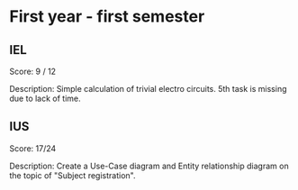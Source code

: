 # First year - first semester

## IEL

Score: 9 / 12

Description: Simple calculation of trivial electro circuits. 5th task is missing due to lack of time.

## IUS

Score: 17/24

Description: Create a Use-Case diagram and Entity relationship diagram on the topic of "Subject registration".

